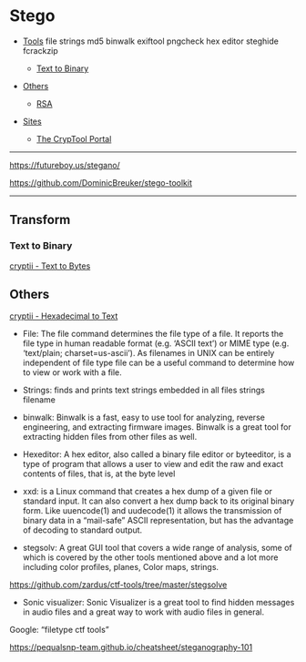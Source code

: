 # Stego

- [Tools](#Transform)
file
strings
md5
binwalk
exiftool
pngcheck
hex editor
steghide
fcrackzip

  - [Text to Binary](Text-to-Binary)
- [Others](#Others)
  - [RSA](#RSA)
- [Sites](#Sites)
  - [The CrypTool Portal](https://www.cryptool.org/en/cto/)

---

https://futureboy.us/stegano/

https://github.com/DominicBreuker/stego-toolkit

---

## Transform

### Text to Binary

[cryptii - Text to Bytes](https://cryptii.com/pipes/text-to-binary)

## Others

[cryptii - Hexadecimal to Text](https://cryptii.com/pipes/hex-to-text)



- File: The file command determines the file type of a file. It reports the file type in human readable format (e.g. ‘ASCII text’) or MIME type (e.g. ‘text/plain; charset=us-ascii’). As filenames in UNIX can be entirely independent of file type file can be a useful command to determine how to view or work with a file.


- Strings: finds and prints text strings embedded in all files strings filename

- binwalk: Binwalk is a fast, easy to use tool for analyzing, reverse engineering, and extracting firmware images. Binwalk is a great tool for extracting hidden files from other files as well.

- Hexeditor: A hex editor, also called a binary file editor or byteeditor, is a type of program that allows a user to view and edit the raw and exact contents of files, that is, at the byte level

- xxd: is a Linux command that creates a hex dump of a given file or standard input. It can also convert a hex dump back to its original binary form. Like uuencode(1) and uudecode(1) it allows the transmission of binary data in a “mail-safe” ASCII representation, but has the advantage of decoding to standard output.

- stegsolv: A great GUI tool that covers a wide range of analysis, some of which is covered by the other tools mentioned above and a lot more including color profiles, planes, Color maps, strings.

https://github.com/zardus/ctf-tools/tree/master/stegsolve

- Sonic visualizer: Sonic Visualizer is a great tool to find hidden messages in audio files and a great way to work with audio files in general. 



Google: “filetype ctf tools”


<https://pequalsnp-team.github.io/cheatsheet/steganography-101>